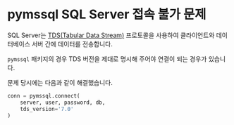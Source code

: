 # pymssql SQL Server 접속 불가 문제

SQL Server는 [TDS(<span class="exclude">Tabular Data Stream</span>)](https://learn.microsoft.com/ko-kr/sql/relational-databases/security/networking/tds-8?view=sql-server-ver16) 프로토콜을 사용하여 클라이언트와 데이터베이스 서버 간에 데이터를 전송합니다.

`pymssql` 패키지의 경우 TDS 버전을 제대로 명시해 주어야 연결이 되는 경우가 있습니다.

문제 당시에는 다음과 같이 해결했습니다.
```python
conn = pymssql.connect(
    server, user, password, db,
    tds_version='7.0'
)
```
